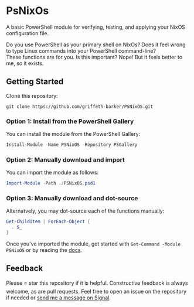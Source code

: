 # PsNixOs  
A basic PowerShell module for verifying, testing, and applying your NixOS configuration file.  
  
Do you use PowerShell as your primary shell on NixOs? Does it feel wrong to type Linux commands into your PowerShell command-line?  
These functions are for you. Is this important? Nope! But it feels better to me, so it exists.  
  
## Getting Started  
Clone this repository:  
```
git clone https://github.com/griffeth-barker/PSNixOS.git
```  
  
### Option 1: Install from the PowerShell Gallery  
You can install the module from the PowerShell Gallery:  
```PowerShell
Install-Module -Name PSNixOS -Repository PSGallery
```  
  
### Option 2: Manually download and import  
You can import the module as follows:  
```PowerShell
Import-Module -Path ./PSNixOS.psd1
```  
  
### Option 3: Manually download and dot-source  
Alternatvely, you may dot-source each of the functions manually:  
```PowerShell
Get-ChildItem | ForEach-Object {
  . $_
}
```  
  
Once you've imported the module, get started with `Get-Command -Module PSNixOS` or by reading the [docs](/docs).
  
## Feedback  
Please ⭐ star this repository if it is helpful. Constructive feedback is always welcome, as are pull requests. Feel free to open an issue on the repository if needed or [send me a message on Signal](https://griff.systems/signal).  
